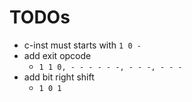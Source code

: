# TODOs

* c-inst must starts with `1 0 -`
* add exit opcode
  * `1 1 0, - - - - - -, - - -, - - -`
* add bit right shift
  * `1 0 1`
